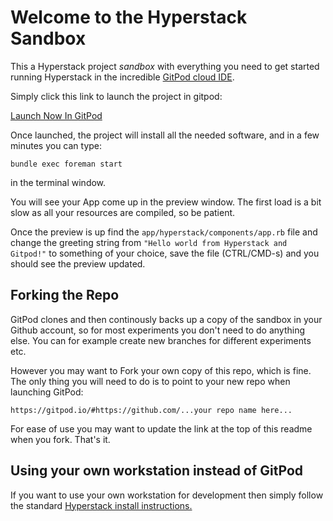 # Welcome to the Hyperstack Sandbox

This a Hyperstack project *sandbox* with everything you need
to get started running Hyperstack in the incredible [GitPod cloud IDE](https://gitpod.io).

Simply click this link to launch the project in gitpod:  

[Launch Now In GitPod](https://gitpod.io/#https://github.com/hyperstack-org/hyperstack-sandbox)

Once launched, the project will install all the needed software,
and in a few minutes you can type:

`bundle exec foreman start` 

in the terminal window.

You will see your App come up in the preview window.
The first load is a bit slow as all your resources are
compiled, so be patient.

Once the preview is up find the `app/hyperstack/components/app.rb` file and change the greeting string
from 
`"Hello world from Hyperstack and Gitpod!"` to something of your choice, save the file (CTRL/CMD-s)
and you should see the preview updated.

## Forking the Repo

GitPod clones and then continously backs up a copy of the sandbox in your Github account, so for most experiments you don't
need to do anything else.  You can for example create new branches for different experiments etc. 

However you may want to Fork your own copy of this repo, which is fine.  The only thing you will need to do is to
point to your new repo when launching GitPod:

`https://gitpod.io/#https://github.com/...your repo name here...`

For ease of use you may want to update the link at the top of this readme when you fork.  That's it.

## Using your own workstation instead of GitPod

If you want to use your own workstation for development then simply follow the standard [Hyperstack install instructions.](https://github.com/hyperstack-org/hyperstack/tree/edge/install)

